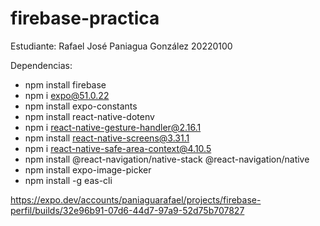 ﻿# firebase-practica

Estudiante: Rafael José Paniagua González 20220100

Dependencias:

- npm install firebase
- npm i expo@51.0.22
- npm install expo-constants
- npm install react-native-dotenv
- npm i react-native-gesture-handler@2.16.1
- npm install react-native-screens@3.31.1
- npm i react-native-safe-area-context@4.10.5
- npm install @react-navigation/native-stack @react-navigation/native
- npm install expo-image-picker
- npm install -g eas-cli

  
https://expo.dev/accounts/paniaguarafael/projects/firebase-perfil/builds/32e96b91-07d6-44d7-97a9-52d75b707827
